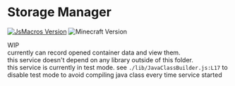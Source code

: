 # Storage Manager
<p align="left">
  <a href="https://github.com/JsMacros/JsMacros/actions/runs/5873314604"><img src="https://img.shields.io/badge/JsMacros-1.9.0_beta-orange.svg" alt="JsMacros Version"/></a>
  <img src="https://img.shields.io/badge/Minecraft-1.20.1_Fabric-brightgreen.svg" alt="Minecraft Version"/>
</p>

WIP  
currently can record opened container data and view them.  
this service doesn't depend on any library outside of this folder.  
this service is currently in test mode. see `./lib/JavaClassBuilder.js:L17` to disable test mode to avoid compiling java class every time service started
